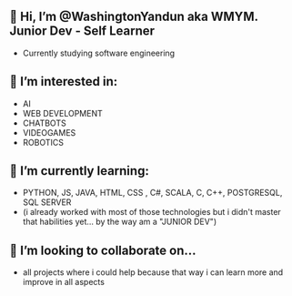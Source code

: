 ## 👋 Hi, I’m @WashingtonYandun aka WMYM. Junior Dev - Self Learner
- Currently studying software engineering 
 
## 👀 I’m interested in:
- AI 
- WEB DEVELOPMENT
- CHATBOTS
- VIDEOGAMES
- ROBOTICS
 
## 🌱 I’m currently learning:
- PYTHON, JS, JAVA, HTML, CSS , C#, SCALA, C, C++, POSTGRESQL, SQL SERVER
- (i already worked with most of those technologies but i didn't master that habilities yet... by the way am a "JUNIOR DEV")
 
## 💞️ I’m looking to collaborate on...
- all projects where i could help because that way i can learn more and improve in all aspects

<!---
WashingtonYandun/WashingtonYandun is a ✨ special ✨ repository because its `README.md` (this file) appears on your GitHub profile.
You can click the Preview link to take a look at your changes.
--->
<!---📫 How to reach me "soon xd"--->
